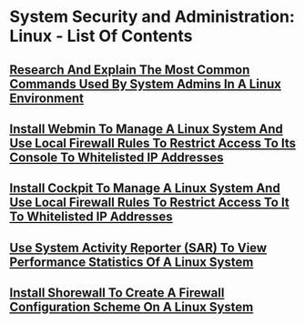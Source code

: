 # System Security and Administration: Linux - List Of Contents

## [Research And Explain The Most Common Commands Used By System Admins In A Linux Environment](https://github.com/aaronamran/MSAF-System-Administration-Fundamentals/blob/main/System%20Security%20and%20Administration%3A%20Linux/research-common-linux-sysadmin-commands.md)

## [Install Webmin To Manage A Linux System And Use Local Firewall Rules To Restrict Access To Its Console To Whitelisted IP Addresses](https://github.com/aaronamran/MSAF-System-Administration-Fundamentals/blob/main/System%20Security%20and%20Administration%3A%20Linux/webmin-manage-linux-firewall-restrict-access.md)

## [Install Cockpit To Manage A Linux System And Use Local Firewall Rules To Restrict Access To It To Whitelisted IP Addresses](https://github.com/aaronamran/MSAF-System-Administration-Fundamentals/blob/main/System%20Security%20and%20Administration%3A%20Linux/cockpit-manage-linux-firewall-restrict-access.md)

## [Use System Activity Reporter (SAR) To View Performance Statistics Of A Linux System](https://github.com/aaronamran/MSAF-System-Administration-Fundamentals/blob/main/System%20Security%20and%20Administration%3A%20Linux/use-sar-view-linux-performance-statistics.md)

## [Install Shorewall To Create A Firewall Configuration Scheme On A Linux System](https://github.com/aaronamran/MSAF-System-Administration-Fundamentals/blob/main/System%20Security%20and%20Administration%3A%20Linux/shorewall-create-firewall-configuration-scheme-linux.md)
